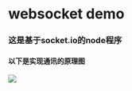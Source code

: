 # websocket demo
### 这是基于socket.io的node程序
#### 以下是实现通讯的原理图
<image src='https://github.com/yyyjjj666/websocket/blob/master/%E5%8E%9F%E7%90%86%E5%9B%BE.png'/>
